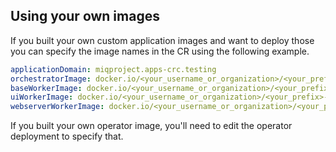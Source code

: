 ## Using your own images

If you built your own custom application images and want to deploy those you can specify the image names in the CR using the following example.

```yaml
applicationDomain: miqproject.apps-crc.testing
orchestratorImage: docker.io/<your_username_or_organization>/<your_prefix>-orchestrator:latest
baseWorkerImage: docker.io/<your_username_or_organization>/<your_prefix>-base-worker:latest
uiWorkerImage: docker.io/<your_username_or_organization>/<your_prefix>-ui-worker:latest
webserverWorkerImage: docker.io/<your_username_or_organization>/<your_prefix>-webserver-worker:latest
```

If you built your own operator image, you'll need to edit the operator deployment to specify that.
